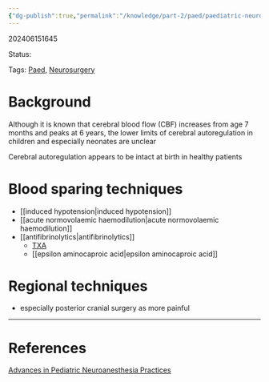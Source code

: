 ```yaml
---
{"dg-publish":true,"permalink":"/knowledge/part-2/paed/paediatric-neuroanaesthesia/"}
---
```



202406151645

Status: 

Tags: [Paed](../../Medicine/Paediatrics.md), [Neurosurgery](Neurosurgery)

# Background
Although it is known that cerebral blood flow (CBF) increases from age 7 months and peaks at 6 years, the lower limits of cerebral autoregulation in children and especially neonates are unclear

Cerebral autoregulation appears to be intact at birth in healthy patients

# Blood sparing techniques
- [[induced hypotension\|induced hypotension]]
- [[acute normovolaemic haemodilution\|acute normovolaemic haemodilution]]
- [[antifibrinolytics\|antifibrinolytics]]
	- [TXA](../../Medicine/tranexamic%20acid.md)
	- [[epsilon aminocaproic acid\|epsilon aminocaproic acid]]

# Regional techniques
- especially posterior cranial surgery as more painful






___
# References
[Advances in Pediatric Neuroanesthesia Practices](../../../Reference%20notes/Readwise/Articles/Advances%20in%20Pediatric%20Neuroanesthesia%20Practices.md)